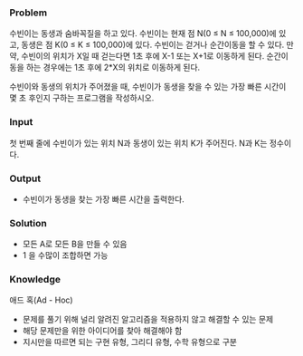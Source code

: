 ### Problem
수빈이는 동생과 숨바꼭질을 하고 있다. 수빈이는 현재 점 N(0 ≤ N ≤ 100,000)에 있고, 동생은 점 K(0 ≤ K ≤ 100,000)에 있다. 수빈이는 걷거나 순간이동을 할 수 있다. 만약, 수빈이의 위치가 X일 때 걷는다면 1초 후에 X-1 또는 X+1로 이동하게 된다. 순간이동을 하는 경우에는 1초 후에 2*X의 위치로 이동하게 된다.

수빈이와 동생의 위치가 주어졌을 때, 수빈이가 동생을 찾을 수 있는 가장 빠른 시간이 몇 초 후인지 구하는 프로그램을 작성하시오.

### Input
첫 번째 줄에 수빈이가 있는 위치 N과 동생이 있는 위치 K가 주어진다. N과 K는 정수이다.

### Output
- 수빈이가 동생을 찾는 가장 빠른 시간을 출력한다.

### Solution
- 모든 A로 모든 B을 만들 수 있음
- 1 을 수많이 조합하면 가능

### Knowledge
애드 혹(Ad - Hoc)
- 문제를 풀기 위해 널리 알려진 알고리즘을 적용하지 않고 해결할 수 있는 문제
- 해당 문제만을 위한 아이디어를 찾아 해결해야 함
- 지시만을 따르면 되는 구현 유형, 그리디 유형, 수학 유형으로 구분